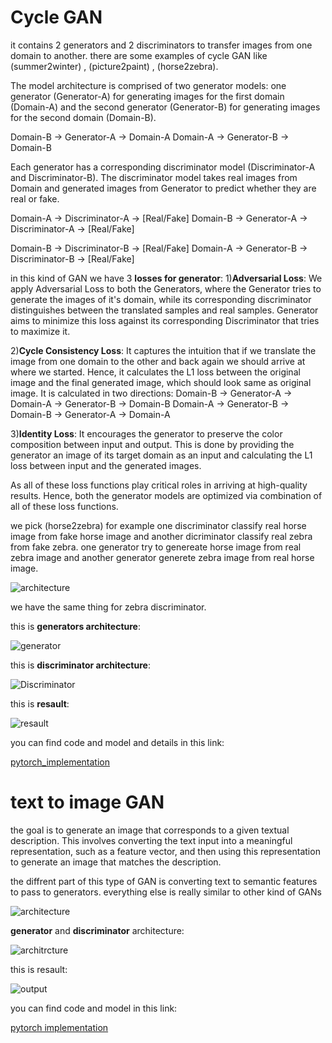 # Cycle GAN
it contains 2 generators and 2 discriminators to transfer images from one domain to another.
there are some examples of cycle GAN like (summer2winter) , (picture2paint) , (horse2zebra).

The model architecture is comprised of two generator models: one generator (Generator-A) for generating images for the first domain (Domain-A) and the second generator (Generator-B) for generating images for the second domain (Domain-B).

  Domain-B -> Generator-A -> Domain-A
  Domain-A -> Generator-B -> Domain-B

Each generator has a corresponding discriminator model (Discriminator-A and Discriminator-B). The discriminator model takes real images from Domain and generated images from Generator to predict whether they are real or fake.

  Domain-A -> Discriminator-A -> [Real/Fake]
  Domain-B -> Generator-A -> Discriminator-A -> [Real/Fake]

  Domain-B -> Discriminator-B -> [Real/Fake]
  Domain-A -> Generator-B -> Discriminator-B -> [Real/Fake]

in this kind of GAN we have 3 **losses for generator**:
1)**Adversarial Loss**: We apply Adversarial Loss to both the Generators, where the Generator tries to generate the images of it's domain, while its corresponding discriminator distinguishes between the translated samples and real samples. Generator aims to minimize this loss against its corresponding Discriminator that tries to maximize it.

2)**Cycle Consistency Loss**: It captures the intuition that if we translate the image from one domain to the other and back again we should arrive at where we started. Hence, it calculates the L1 loss between the original image and the final generated image, which should look same as original image. It is calculated in two directions:
Domain-B -> Generator-A -> Domain-A -> Generator-B -> Domain-B
Domain-A -> Generator-B -> Domain-B -> Generator-A -> Domain-A

3)**Identity Loss**: It encourages the generator to preserve the color composition between input and output. This is done by providing the generator an image of its target domain as an input and calculating the L1 loss between input and the generated images.

As all of these loss functions play critical roles in arriving at high-quality results. Hence, both the generator models are optimized via combination of all of these loss functions.

we pick (horse2zebra) for example 
one discriminator classify real horse image from fake horse image and another dicriminator classify real zebra from fake zebra.
one generator try to genereate horse image from real zebra image and another generator generete zebra image from real horse image.

![architecture](https://github.com/A30Z/GAN/assets/121484376/50eb6cd4-45f5-4851-8c55-912b4d582454)

we have the same thing for zebra discriminator.

this is **generators architecture**:

![generator](https://github.com/A30Z/GAN/assets/121484376/7bc2a501-3c05-4be3-a8ce-62f459252d26)

this is **discriminator architecture**:

![Discriminator](https://github.com/A30Z/GAN/assets/121484376/5d46ef4f-8b84-4710-a891-4ea7cd9ea835)

this is **resault**:

![resault](https://github.com/A30Z/GAN/assets/121484376/1a892de6-46a5-4a94-afa7-40d550c63b9c)

you can find code and model and details in this link:

[pytorch_implementation](https://www.kaggle.com/code/balraj98/cyclegan-translating-horses-zebras-pytorch)



# text to image GAN
the goal is to generate an image that corresponds to a given textual description. This involves converting the text input into a meaningful representation, such as a feature vector, and then using this representation to generate an image that matches the description.

the diffrent part of this type of GAN is converting text to semantic features to pass to generators.
everything else is really similar to other kind of GANs

![architecture](https://github.com/A30Z/GAN/assets/121484376/b94a1385-620a-4f68-8270-1e7b93ec7a70)

**generator** and **discriminator** architecture:

![architrcture](https://github.com/A30Z/GAN/assets/121484376/6f86266f-c7bd-4bc7-a6f4-4a8fea21bfe0)

this is resault:

![output](https://github.com/A30Z/GAN/assets/121484376/b7f04a8d-39c2-4b9e-a9a3-7055fa1c9007)

you can find code and model in this link:

[pytorch implementation](https://www.kaggle.com/code/avikbanik/text-to-image-xlnet-pytorch)


